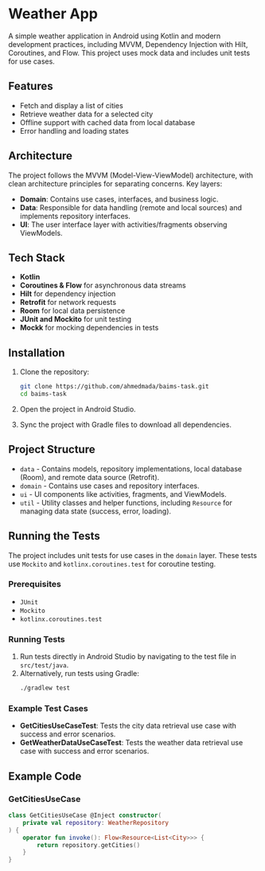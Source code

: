# Weather App

A simple weather application in Android using Kotlin and modern development practices, including MVVM, Dependency Injection with Hilt, Coroutines, and Flow. This project uses mock data and includes unit tests for use cases.

## Features
- Fetch and display a list of cities
- Retrieve weather data for a selected city
- Offline support with cached data from local database
- Error handling and loading states

## Architecture
The project follows the MVVM (Model-View-ViewModel) architecture, with clean architecture principles for separating concerns. Key layers:
- **Domain**: Contains use cases, interfaces, and business logic.
- **Data**: Responsible for data handling (remote and local sources) and implements repository interfaces.
- **UI**: The user interface layer with activities/fragments observing ViewModels.

## Tech Stack
- **Kotlin**
- **Coroutines & Flow** for asynchronous data streams
- **Hilt** for dependency injection
- **Retrofit** for network requests
- **Room** for local data persistence
- **JUnit and Mockito** for unit testing
- **Mockk** for mocking dependencies in tests

## Installation
1. Clone the repository:
    ```bash
    git clone https://github.com/ahmedmada/baims-task.git
    cd baims-task
    ```

2. Open the project in Android Studio.

3. Sync the project with Gradle files to download all dependencies.

## Project Structure
- `data` - Contains models, repository implementations, local database (Room), and remote data source (Retrofit).
- `domain` - Contains use cases and repository interfaces.
- `ui` - UI components like activities, fragments, and ViewModels.
- `util` - Utility classes and helper functions, including `Resource` for managing data state (success, error, loading).

## Running the Tests
The project includes unit tests for use cases in the `domain` layer. These tests use `Mockito` and `kotlinx.coroutines.test` for coroutine testing.

### Prerequisites
- `JUnit`
- `Mockito`
- `kotlinx.coroutines.test`

### Running Tests
1. Run tests directly in Android Studio by navigating to the test file in `src/test/java`.
2. Alternatively, run tests using Gradle:
    ```bash
    ./gradlew test
    ```

### Example Test Cases
- **GetCitiesUseCaseTest**: Tests the city data retrieval use case with success and error scenarios.
- **GetWeatherDataUseCaseTest**: Tests the weather data retrieval use case with success and error scenarios.

## Example Code

### GetCitiesUseCase
```kotlin
class GetCitiesUseCase @Inject constructor(
    private val repository: WeatherRepository
) {
    operator fun invoke(): Flow<Resource<List<City>>> {
        return repository.getCities()
    }
}
